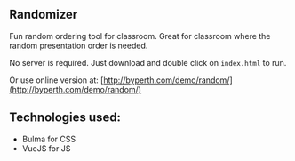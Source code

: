 ## Randomizer

Fun random ordering tool for classroom. Great for classroom where the random presentation order is needed.

No server is required. Just download and double click on `index.html` to run.

Or use online version at: [http://byperth.com/demo/random/](http://byperth.com/demo/random/)

## Technologies used:
- Bulma for CSS
- VueJS for JS